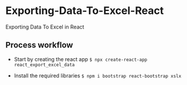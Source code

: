 # Exporting-Data-To-Excel-React
Exporting Data To Excel in React

## Process workflow

* Start by creating the react app
`$ npx create-react-app react_export_excel_data`

* Install the required libraries
`$ npm i bootstrap react-bootstrap xslx`